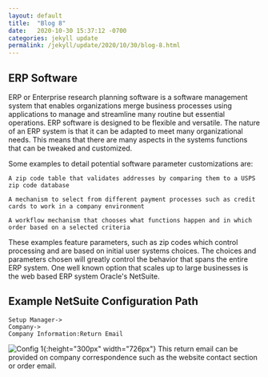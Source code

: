 ```yaml
---
layout: default
title:  "Blog 8"
date:   2020-10-30 15:37:12 -0700
categories: jekyll update
permalink: /jekyll/update/2020/10/30/blog-8.html
---
```


## ERP Software

ERP or Enterprise research planning software is a software management system that enables organizations merge business processes using applications to manage and streamline many routine but essential operations. ERP software is designed to be flexible and versatile. The nature of an ERP system is that it can be adapted to meet many organizational needs. This means that there are many aspects in the systems functions that can be tweaked and customized.

Some examples to detail potential software parameter customizations are:

`A zip code table that validates addresses by comparing them to a USPS zip code database`

`A mechanism to select from different payment processes such as credit cards to work in a company environment`

`A workflow mechanism that chooses what functions happen and in which order based on a selected criteria`  

These examples feature parameters, such as zip codes which control processing and are based on initial user systems choices. The choices and parameters chosen will greatly control the behavior that spans the entire ERP system. One well known option that scales up to large businesses is the web based ERP system Oracle's NetSuite.


## Example NetSuite Configuration Path
```
Setup Manager->
Company->
Company Information:Return Email
``` 
![Config 1](https://user-images.githubusercontent.com/70084203/97771449-4c595080-1afa-11eb-89b6-5eb0e4d373d1.png){:height="300px" width="726px"}
This return email can be provided on company correspondence such as the website contact section or order email. 

